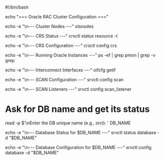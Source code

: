#!/bin/bash

echo "=== Oracle RAC Cluster Configuration ==="

echo -e "\n--- Cluster Nodes ---"
olsnodes

echo -e "\n--- CRS Status ---"
crsctl status resource -t

echo -e "\n--- CRS Configuration ---"
crsctl config crs

echo -e "\n--- Running Oracle Instances ---"
ps -ef | grep pmon | grep -v grep

echo -e "\n--- Interconnect Interfaces ---"
oifcfg getif

echo -e "\n--- SCAN Configuration ---"
srvctl config scan

echo -e "\n--- SCAN Listeners ---"
srvctl config scan_listener

# Ask for DB name and get its status
read -p $'\nEnter the DB unique name (e.g., orcl): ' DB_NAME

echo -e "\n--- Database Status for $DB_NAME ---"
srvctl status database -d "$DB_NAME"

echo -e "\n--- Database Configuration for $DB_NAME ---"
srvctl config database -d "$DB_NAME"
